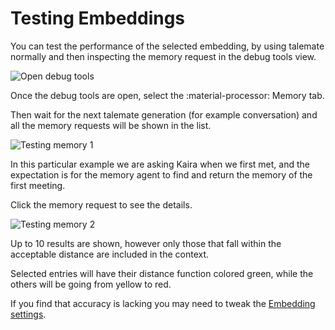 # Testing Embeddings

You can test the performance of the selected embedding, by using talemate normally and then inspecting the memory request in the debug tools view.

![Open debug tools](/talemate/img/0.27.0/open-debug-tools.png)

Once the debug tools are open, select the :material-processor: Memory tab.

Then wait for the next talemate generation (for example conversation) and all the memory requests will be shown in the list.

![Testing memory 1](/talemate/img/0.27.0/testing-memory-1.png)

In this particular example we are asking Kaira when we first met, and the expectation is for the memory agent to find and return the memory of the first meeting.

Click the memory request to see the details.

![Testing memory 2](/talemate/img/0.27.0/testing-memory-2.png)

Up to 10 results are shown, however only those that fall within the acceptable distance are included in the context. 

Selected entries will have their distance function colored green, while the others will be going from yellow to red.

If you find that accuracy is lacking you may need to tweak the [Embedding settings](/talemate/user-guide/agents/memory/embeddings).
